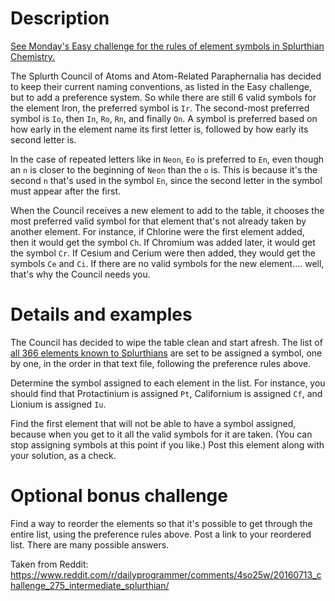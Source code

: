 # Description

[See Monday's Easy challenge for the rules of element symbols in Splurthian Chemistry.](https://www.reddit.com/r/dailyprogrammer/comments/4savyr/20160711_challenge_275_easy_splurthian_chemistry/)

The Splurth Council of Atoms and Atom-Related Paraphernalia has decided to keep their current naming conventions, as listed in the Easy challenge, but to add a preference system. So while there are still 6 valid symbols for the element Iron, the preferred symbol is `Ir`. The second-most preferred symbol is `Io`, then `In`, `Ro`, `Rn`, and finally `On`. A symbol is preferred based on how early in the element name its first letter is, followed by how early its second letter is.

In the case of repeated letters like in `Neon`, `Eo` is preferred to `En`, even though an `n` is closer to the beginning of `Neon` than the `o` is. This is because it's the second `n` that's used in the symbol `En`, since the second letter in the symbol must appear after the first.

When the Council receives a new element to add to the table, it chooses the most preferred valid symbol for that element that's not already taken by another element. For instance, if Chlorine were the first element added, then it would get the symbol `Ch`. If Chromium was added later, it would get the symbol `Cr`. If Cesium and Cerium were then added, they would get the symbols `Ce` and `Ci`. If there are no valid symbols for the new element.... well, that's why the Council needs you.

# Details and examples

The Council has decided to wipe the table clean and start afresh. The list of [all 366 elements known to Splurthians](http://pastebin.com/raw/uVyHtMRb) are set to be assigned a symbol, one by one, in the order in that text file, following the preference rules above.

Determine the symbol assigned to each element in the list. For instance, you should find that Protactinium is assigned `Pt`, Californium is assigned `Cf`, and Lionium is assigned `Iu`.

Find the first element that will not be able to have a symbol assigned, because when you get to it all the valid symbols for it are taken. (You can stop assigning symbols at this point if you like.) Post this element along with your solution, as a check.

# Optional bonus challenge

Find a way to reorder the elements so that it's possible to get through the entire list, using the preference rules above. Post a link to your reordered list. There are many possible answers.

Taken from Reddit: https://www.reddit.com/r/dailyprogrammer/comments/4so25w/20160713_challenge_275_intermediate_splurthian/